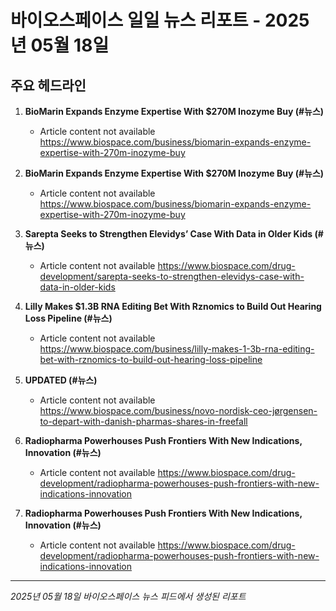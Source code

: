 # 바이오스페이스 일일 뉴스 리포트 - 2025년 05월 18일


## 주요 헤드라인

1. **BioMarin Expands Enzyme Expertise With $270M Inozyme Buy (#뉴스)**
   - Article content not available
   <https://www.biospace.com/business/biomarin-expands-enzyme-expertise-with-270m-inozyme-buy>

2. **BioMarin Expands Enzyme Expertise With $270M Inozyme Buy (#뉴스)**
   - Article content not available
   <https://www.biospace.com/business/biomarin-expands-enzyme-expertise-with-270m-inozyme-buy>

3. **Sarepta Seeks to Strengthen Elevidys’ Case With Data in Older Kids (#뉴스)**
   - Article content not available
   <https://www.biospace.com/drug-development/sarepta-seeks-to-strengthen-elevidys-case-with-data-in-older-kids>

4. **Lilly Makes $1.3B RNA Editing Bet With Rznomics to Build Out Hearing Loss Pipeline (#뉴스)**
   - Article content not available
   <https://www.biospace.com/business/lilly-makes-1-3b-rna-editing-bet-with-rznomics-to-build-out-hearing-loss-pipeline>

5. **UPDATED (#뉴스)**
   - Article content not available
   <https://www.biospace.com/business/novo-nordisk-ceo-jørgensen-to-depart-with-danish-pharmas-shares-in-freefall>

6. **Radiopharma Powerhouses Push Frontiers With New Indications, Innovation (#뉴스)**
   - Article content not available
   <https://www.biospace.com/drug-development/radiopharma-powerhouses-push-frontiers-with-new-indications-innovation>

7. **Radiopharma Powerhouses Push Frontiers With New Indications, Innovation (#뉴스)**
   - Article content not available
   <https://www.biospace.com/drug-development/radiopharma-powerhouses-push-frontiers-with-new-indications-innovation>


---
*2025년 05월 18일 바이오스페이스 뉴스 피드에서 생성된 리포트*